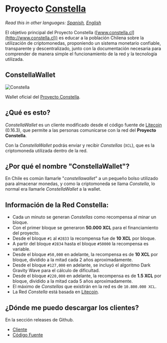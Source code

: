 # Proyecto [Constella](http://constella.cl)

*Read this in other languages: [Spanish](README.md), [English](README.en.md)*

El objetivo principal del Proyecto Constella ([www.constella.cl](http://www.constella.cl)) es educar a la población Chilena sobre la utilización de criptomonedas,
proponiendo un sistema monetario confiable, transparente y descentralizado,
junto con la documentación necesaria para comprender de manera simple el funcionamiento de la red y la tecnología utilizada.

## ConstellaWallet

![Constella](https://user-images.githubusercontent.com/292738/30509118-bf810742-9a7e-11e7-9316-2a264094bb1f.png)

Wallet oficial del [Proyecto Constella](http://constella.cl).

## ¿Qué es esto?

*ConstellaWallet* es un cliente modificado desde el código fuente de [Litecoin](https://litecoin.org/) (0.16.3), que permite a las personas comunicarse con la red del **Proyecto Constella**.

Con la *ConstellaWallet* podrás enviar y recibir *Constellas* (`XCL`), que es la criptomoneda utilizada dentro de la red.

## ¿Por qué el nombre "ConstellaWallet"?

En Chile es común llamarle "*constellawallet*" a un pequeño bolso utilizado para almacenar monedas, y como la criptomoneda se llama *Constella*, lo normal era llamarle *ConstellaWallet* a la wallet.

## Información de la Red Constella:

- Cada un minuto se generan *Constellas* como recompensa al minar un bloque.
- Con el primer bloque se generaron **50.000 XCL** para el financiamiento del proyecto.
- Desde el bloque `#1` al `#2833` la recompensa fue de **10 XCL** por bloque.
- A partir del bloque `#2834` hasta el bloque `#50000` la recompensa es variable.
- Desde el bloque `#50,000` en adelante, la recompensa es de **10 XCL** por bloque, dividido a la mitad cada 2 años aproximadamente.
- Desde el bloque `#127,000` en adelante, se incluyó el algoritmo Dark Gravity Wave para el cálculo de dificultad.
- Desde el bloque `#220,000` en adelante, la recompensa es de **1.5 XCL** por bloque, dividido a la mitad cada 5 años aproximadamente.
- El máximo de *Constellas* que existirán en la red es de `10.800.000 XCL`.
- La Red *Constella* está basada en [Litecoin](https://litecoin.org/).


## ¿Dónde me puedo descargar los clientes?
En la sección releases de Github.

- [Cliente](https://github.com/proyecto-constella/constellawallet/releases/latest)
- [Código Fuente](https://github.com/proyecto-constella/constellawallet/archive/master.zip)
